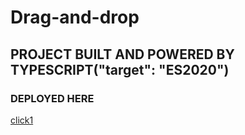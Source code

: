 # Drag-and-drop

## PROJECT BUILT AND POWERED BY TYPESCRIPT("target": "ES2020")

### DEPLOYED HERE

[click1](https://flourishing-cat-86e27b.netlify.app)